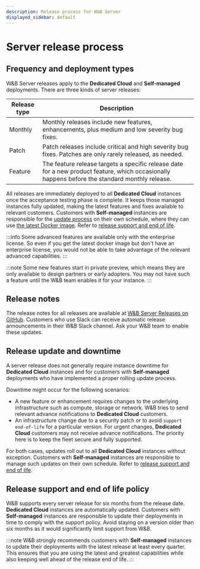 ```yaml
---
description: Release process for W&B Server
displayed_sidebar: default
---
```


# Server release process

## Frequency and deployment types
W&B Server releases apply to the **Dedicated Cloud** and **Self-managed** deployments. There are three kinds of server releases:

| Release type | Description |
|--------------|-------------|
| Monthly | Monthly releases include new features, enhancements, plus medium and low severity bug fixes. |
| Patch | Patch releases include critical and high severity bug fixes. Patches are only rarely released, as needed. |
| Feature | The feature release targets a specific release date for a new product feature, which occasionally happens before the standard monthly release. |

All releases are immediately deployed to all **Dedicated Cloud** instances once the acceptance testing phase is complete. It keeps those managed instances fully updated, making the latest features and fixes available to relevant customers. Customers with **Self-managed** instances are responsible for the [update process](./server-upgrade-process.md) on their own schedule, where they can use [the latest Docker image](https://hub.docker.com/r/wandb/local). Refer to [release support and end of life](#release-support-and-end-of-life-policy).

:::info
Some advanced features are available only with the enterprise license. So even if you get the latest docker image but don't have an enterprise license, you would not be able to take advantage of the relevant advanced capabilities.
:::

:::note
Some new features start in private preview, which means they are only available to design partners or early adopters. You may not have such a feature until the W&B team enables it for your instance.
:::

## Release notes
The release notes for all releases are available at [W&B Server Releases on GitHub](https://github.com/wandb/server/releases). Customers who use Slack can receive automatic release announcements in their W&B Slack channel. Ask your W&B team to enable these updates.

## Release update and downtime
A server release does not generally require instance downtime for **Dedicated Cloud** instances and for customers with **Self-managed** deployments who have implemented a proper rolling update process.

Downtime might occur for the following scenarios:
* A new feature or enhancement requires changes to the underlying infrastructure such as compute, storage or network. W&B tries to send relevant advance notifications to **Dedicated Cloud** customers.
* An infrastructure change due to a security patch or to avoid `support end-of-life` for a particular version. For urgent changes, **Dedicated Cloud** customers may not receive advance notifications. The priority here is to keep the fleet secure and fully supported.

For both cases, updates roll out to all **Dedicated Cloud** instances without exception. Customers with **Self-managed** instances are responsible to manage such updates on their own schedule. Refer to [release support and end of life](#release-support-and-end-of-life).

## Release support and end of life policy
W&B supports every server release for six months from the release date. **Dedicated Cloud** instances are automatically updated. Customers with **Self-managed** instances are responsible to update their deployments in time to comply with the support policy. Avoid staying on a version older than six months as it would significantly limit support from W&B.

:::note
W&B strongly recommends customers with **Self-managed** instances to update their deployments with the latest release at least every quarter. This ensures that you are using the latest and greatest capabilities while also keeping well ahead of the release end of life.
:::